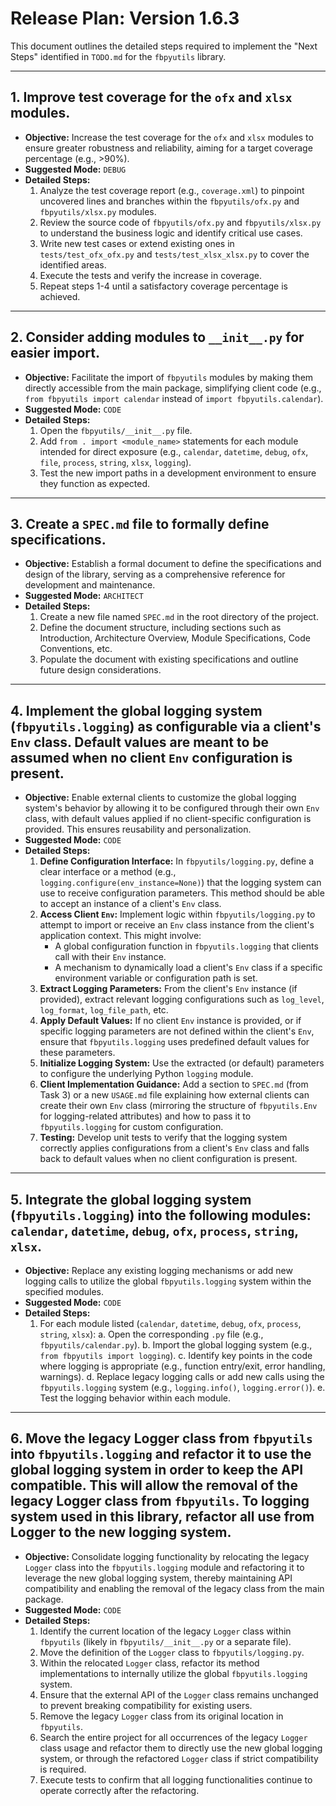 # Release Plan: Version 1.6.3

This document outlines the detailed steps required to implement the "Next Steps" identified in `TODO.md` for the `fbpyutils` library.

---

## 1. Improve test coverage for the `ofx` and `xlsx` modules.

*   **Objective:** Increase the test coverage for the `ofx` and `xlsx` modules to ensure greater robustness and reliability, aiming for a target coverage percentage (e.g., >90%).
*   **Suggested Mode:** `DEBUG`
*   **Detailed Steps:**
    1.  Analyze the test coverage report (e.g., `coverage.xml`) to pinpoint uncovered lines and branches within the `fbpyutils/ofx.py` and `fbpyutils/xlsx.py` modules.
    2.  Review the source code of `fbpyutils/ofx.py` and `fbpyutils/xlsx.py` to understand the business logic and identify critical use cases.
    3.  Write new test cases or extend existing ones in `tests/test_ofx_ofx.py` and `tests/test_xlsx_xlsx.py` to cover the identified areas.
    4.  Execute the tests and verify the increase in coverage.
    5.  Repeat steps 1-4 until a satisfactory coverage percentage is achieved.

---

## 2. Consider adding modules to `__init__.py` for easier import.

*   **Objective:** Facilitate the import of `fbpyutils` modules by making them directly accessible from the main package, simplifying client code (e.g., `from fbpyutils import calendar` instead of `import fbpyutils.calendar`).
*   **Suggested Mode:** `CODE`
*   **Detailed Steps:**
    1.  Open the `fbpyutils/__init__.py` file.
    2.  Add `from . import <module_name>` statements for each module intended for direct exposure (e.g., `calendar`, `datetime`, `debug`, `ofx`, `file`, `process`, `string`, `xlsx`, `logging`).
    3.  Test the new import paths in a development environment to ensure they function as expected.

---

## 3. Create a `SPEC.md` file to formally define specifications.

*   **Objective:** Establish a formal document to define the specifications and design of the library, serving as a comprehensive reference for development and maintenance.
*   **Suggested Mode:** `ARCHITECT`
*   **Detailed Steps:**
    1.  Create a new file named `SPEC.md` in the root directory of the project.
    2.  Define the document structure, including sections such as Introduction, Architecture Overview, Module Specifications, Code Conventions, etc.
    3.  Populate the document with existing specifications and outline future design considerations.

---

## 4. Implement the global logging system (`fbpyutils.logging`) as configurable via a client's `Env` class. Default values are meant to be assumed when no client `Env` configuration is present.

*   **Objective:** Enable external clients to customize the global logging system's behavior by allowing it to be configured through their own `Env` class, with default values applied if no client-specific configuration is provided. This ensures reusability and personalization.
*   **Suggested Mode:** `CODE`
*   **Detailed Steps:**
    1.  **Define Configuration Interface:** In `fbpyutils/logging.py`, define a clear interface or a method (e.g., `logging.configure(env_instance=None)`) that the logging system can use to receive configuration parameters. This method should be able to accept an instance of a client's `Env` class.
    2.  **Access Client `Env`:** Implement logic within `fbpyutils/logging.py` to attempt to import or receive an `Env` class instance from the client's application context. This might involve:
        *   A global configuration function in `fbpyutils.logging` that clients call with their `Env` instance.
        *   A mechanism to dynamically load a client's `Env` class if a specific environment variable or configuration path is set.
    3.  **Extract Logging Parameters:** From the client's `Env` instance (if provided), extract relevant logging configurations such as `log_level`, `log_format`, `log_file_path`, etc.
    4.  **Apply Default Values:** If no client `Env` instance is provided, or if specific logging parameters are not defined within the client's `Env`, ensure that `fbpyutils.logging` uses predefined default values for these parameters.
    5.  **Initialize Logging System:** Use the extracted (or default) parameters to configure the underlying Python `logging` module.
    6.  **Client Implementation Guidance:** Add a section to `SPEC.md` (from Task 3) or a new `USAGE.md` file explaining how external clients can create their own `Env` class (mirroring the structure of `fbpyutils.Env` for logging-related attributes) and how to pass it to `fbpyutils.logging` for custom configuration.
    7.  **Testing:** Develop unit tests to verify that the logging system correctly applies configurations from a client's `Env` class and falls back to default values when no client configuration is present.

---

## 5. Integrate the global logging system (`fbpyutils.logging`) into the following modules: `calendar`, `datetime`, `debug`, `ofx`, `process`, `string`, `xlsx`.

*   **Objective:** Replace any existing logging mechanisms or add new logging calls to utilize the global `fbpyutils.logging` system within the specified modules.
*   **Suggested Mode:** `CODE`
*   **Detailed Steps:**
    1.  For each module listed (`calendar`, `datetime`, `debug`, `ofx`, `process`, `string`, `xlsx`):
        a.  Open the corresponding `.py` file (e.g., `fbpyutils/calendar.py`).
        b.  Import the global logging system (e.g., `from fbpyutils import logging`).
        c.  Identify key points in the code where logging is appropriate (e.g., function entry/exit, error handling, warnings).
        d.  Replace legacy logging calls or add new calls using the `fbpyutils.logging` system (e.g., `logging.info()`, `logging.error()`).
        e.  Test the logging behavior within each module.

---

## 6. Move the legacy Logger class from `fbpyutils` into `fbpyutils.logging` and refactor it to use the global logging system in order to keep the API compatible. This will allow the removal of the legacy Logger class from `fbpyutils`. To logging system used in this library, refactor all use from Logger to the new logging system.

*   **Objective:** Consolidate logging functionality by relocating the legacy `Logger` class into the `fbpyutils.logging` module and refactoring it to leverage the new global logging system, thereby maintaining API compatibility and enabling the removal of the legacy class from the main package.
*   **Suggested Mode:** `CODE`
*   **Detailed Steps:**
    1.  Identify the current location of the legacy `Logger` class within `fbpyutils` (likely in `fbpyutils/__init__.py` or a separate file).
    2.  Move the definition of the `Logger` class to `fbpyutils/logging.py`.
    3.  Within the relocated `Logger` class, refactor its method implementations to internally utilize the global `fbpyutils.logging` system.
    4.  Ensure that the external API of the `Logger` class remains unchanged to prevent breaking compatibility for existing users.
    5.  Remove the legacy `Logger` class from its original location in `fbpyutils`.
    6.  Search the entire project for all occurrences of the legacy `Logger` class usage and refactor them to directly use the new global logging system, or through the refactored `Logger` class if strict compatibility is required.
    7.  Execute tests to confirm that all logging functionalities continue to operate correctly after the refactoring.
